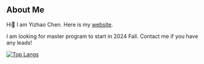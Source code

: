 ## About Me

Hi👋 I am Yizhao Chen. Here is my [website](https://yizhao111.github.io/).

I am looking for master program to start in 2024 Fall. Contact me if you have any leads!
<!--
![Dusai's GitHub stats](https://github-readme-stats.vercel.app/api?username=Yizhao111)
-->
<!--
**Yizhao111/Yizhao111** is a ✨ _special_ ✨ repository because its `README.md` (this file) appears on your GitHub profile.

Here are some ideas to get you started:

- 🔭 I’m currently working on ...
- 🌱 I’m currently learning ...
- 👯 I’m looking to collaborate on ...
- 🤔 I’m looking for help with ...
- 💬 Ask me about ...
- 📫 How to reach me: ...
- 😄 Pronouns: ...
- ⚡ Fun fact: ...
-->
[![Top Langs](https://github-readme-stats.vercel.app/api/top-langs/?username=Yizhao111&layout=compact&bg_color=fafffa,fafffe,fbfaff)](https://github.com/anuraghazra/github-readme-stats)
